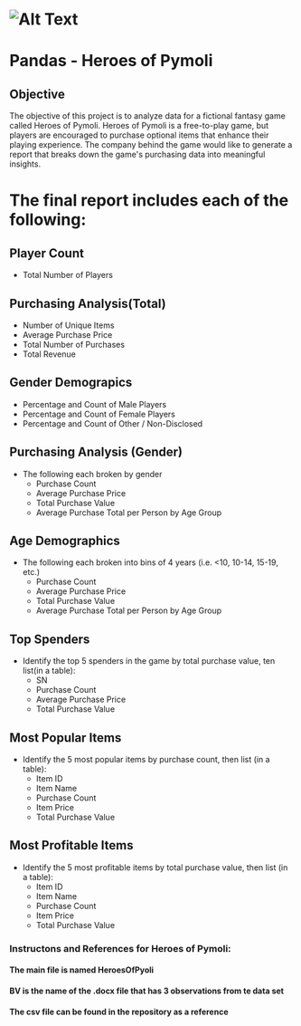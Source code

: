 # ![Alt Text](https://www.bing.com/th?id=OIP.MttTLWDg79zrqMuVkzBN1gHaEK&w=288&h=168&c=7&o=5&pid=1.7)
# Pandas - Heroes of Pymoli
## Objective
The objective of this project is to analyze data for a fictional fantasy game called Heroes of Pymoli. Heroes of Pymoli is a free-to-play game, but players are encouraged to purchase optional items that enhance their playing experience.  The company behind the game would like to generate a report that breaks down the game's purchasing data into meaningful insights.

# The final report includes each of the following:

## Player Count
  * Total Number of Players
  
## Purchasing Analysis(Total)
  * Number of Unique Items
  * Average Purchase Price
  * Total Number of Purchases
  * Total Revenue
  
## Gender Demograpics
  * Percentage and Count of Male Players
  * Percentage and Count of Female Players
  * Percentage and Count of Other / Non-Disclosed
  
## Purchasing Analysis (Gender)
 * The following each broken by gender
   * Purchase Count
   * Average Purchase Price
   * Total Purchase Value
   * Average Purchase Total per Person by Age Group

## Age Demographics
 * The following each broken into bins of 4 years (i.e. <10, 10-14, 15-19, etc.)
   * Purchase Count
   * Average Purchase Price
   * Total Purchase Value
   * Average Purchase Total per Person by Age Group
   
## Top Spenders
 * Identify the top 5 spenders in the game by total purchase value, ten list(in a table):
   * SN
   * Purchase Count
   * Average Purchase Price
   * Total Purchase Value

## Most Popular Items
 * Identify the 5 most popular items by purchase count, then list (in a table):
   * Item ID
   * Item Name
   * Purchase Count
   * Item Price
   * Total Purchase Value


## Most Profitable Items
 * Identify the 5 most profitable items by total purchase value, then list (in a table):
   * Item ID
   * Item Name
   * Purchase Count
   * Item Price
   * Total Purchase Value

### Instructons and References for Heroes of Pymoli:
#### The main file is named  HeroesOfPyoli
#### BV is the name of the .docx file that has 3 observations from te data set
#### The csv file can be found in the repository as a reference
